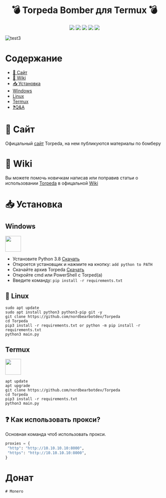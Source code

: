 <h1 align="center">💣 Torpeda Bomber для Termux 💣 </h1> 
<div align="center">
<img src="https://img.shields.io/badge/Made%20with-Python-1f425f.svg"> <img src="https://svgshare.com/i/ZhY.svg"> <img src="https://img.shields.io/github/forks/nordbearbotdev/Torpeda?style=social&label=Fork&maxAge=2592000"> <img src="https://img.shields.io/github/stars/nordbearbotdev/Torpeda?style=social&label=Star&maxAge=2592000"> <img src="https://img.shields.io/badge/PRs-welcome-brightgreen.svg?style=flat-square"> 
</div>

![test3](https://user-images.githubusercontent.com/85753549/152636631-18d2dc9a-fda8-4558-a190-a57fbb69750e.png)



# Содержание

* [📒 Сайт](https://github.com/nordbearbotdev/Torpeda/blob/main/README.md#%D1%81%D0%B0%D0%B9%D1%82)
* [📌 Wiki](https://github.com/nordbearbotdev/Torpeda/blob/main/README.md#wiki)
* [📥 Установка]()
* [Windows](https://github.com/nordbearbotdev/Torpeda/blob/main/README.md#windows)
* [Linux](https://github.com/nordbearbotdev/Torpeda/blob/main/README.md#--linux)
* [Termux](https://github.com/nordbearbotdev/Torpeda#--termux)
* [❓Q&A](https://github.com/nordbearbotdev/Torpeda/blob/main/README.md#-как-использовать-прокси)

# 📒 Сайт
Офицальный [сайт](nordbearbotdev.github.io/torpeda/) Torpeda, на нем публикуются материалы по бомберу

# 📌 Wiki
Вы можете помочь новичкам написав или поправив статьи о использовании [Torpeda](https://github.com/nordbearbotdev/Torpeda) в офицальной [Wiki](https://github.com/nordbearbotdev/Torpeda/wiki)

# 📥 Установка

<h2>Windows</h2> <img src="https://cdn.iconscout.com/icon/free/png-256/windows-221-1175066.png" width="50" height="50">  

  - Установите Python 3.8 [Скачать](https://www.python.org/downloads/release/python-38)
  - Откроется установщик и нажмите на кнопку: `add python to PATH`
  - Скачайте архив Torpeda <a href="https://github.com/nordbearbotdev/Torpeda/archive/refs/heads/main.zip" target="blank">Скачать</a>
  - Откройте cmd или PowerShell с Torped(a)
  - Введите команду: `pip install -r requirements.txt`  

<h2> 🐧 Linux</h2>

```
sudo apt update
sudo apt install python3 python3-pip git -y
git clone https://github.com/nordbearbotdev/Torpeda
cd Torpeda
pip3 install -r requirements.txt or python -m pip install -r requirements.txt
python3 main.py
```

<h2> Termux</h2><img src="https://brandslogos.com/wp-content/uploads/images/large/terminal-logo.png" width="50" height="50">  

```
apt update
apt upgrade
git clone https://github.com/nordbearbotdev/Torpeda
cd Torpeda
pip3 install -r requirements.txt
python3 main.py
```

## ❓ Как использовать прокси?
Основная команда чтоб использовать прокси.

```python
proxies = {
 "http": "http://10.10.10.10:8000",
 "https": "http://10.10.10.10:8000",
}
```


# Донат

```
# Monero

```
